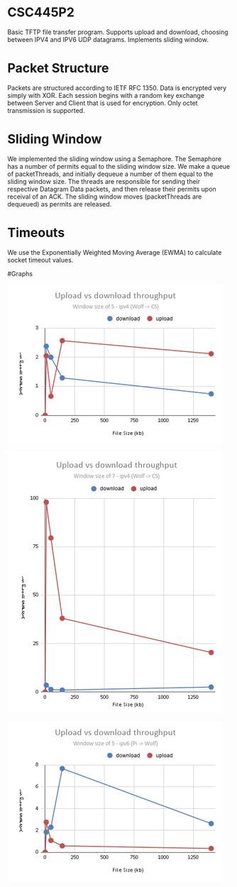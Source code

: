 # CSC445P2
Basic TFTP file transfer program. Supports upload and download, choosing between IPV4 and IPV6 UDP datagrams. Implements sliding window. 

# Packet Structure

Packets are structured according to IETF RFC 1350. Data is encrypted very simply with XOR. Each session begins with a random key exchange between Server and Client that is used for encryption.
Only octet transmission is supported.

# Sliding Window

We implemented the sliding window using a Semaphore. The Semaphore has a number of permits equal to the sliding window size. We make a queue of packetThreads,
and initially dequeue a number of them equal to the sliding window size. The threads are responsible for sending their respective Datagram Data packets, and then release
their permits upon receival of an ACK. The sliding window moves (packetThreads are dequeued) as permits are released.

# Timeouts

We use the Exponentially Weighted Moving Average (EWMA) to calculate socket timeout values. 


#Graphs

![...](1.png)

![...](2.png)

![...](3.png)
